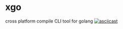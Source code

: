 # xgo
cross platform compile CLI tool for golang
[![asciicast](https://asciinema.org/a/1Nhx0Ex8JCGMBFVtLkXrDitsy.png)](https://asciinema.org/a/1Nhx0Ex8JCGMBFVtLkXrDitsy?autoplay=1)
